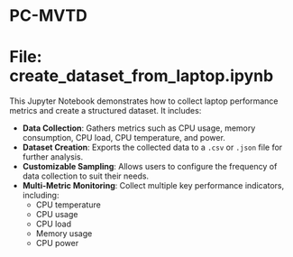 # PC-MVTD

# File: create_dataset_from_laptop.ipynb

This Jupyter Notebook demonstrates how to collect laptop performance metrics and create a structured dataset. It includes:

- **Data Collection**: Gathers metrics such as CPU usage, memory consumption, CPU load, CPU temperature, and power.
- **Dataset Creation**: Exports the collected data to a `.csv` or `.json` file for further analysis.
- **Customizable Sampling**: Allows users to configure the frequency of data collection to suit their needs.
- **Multi-Metric Monitoring**: Collect multiple key performance indicators, including:
  - CPU temperature
  - CPU usage
  - CPU load
  - Memory usage
  - CPU power
